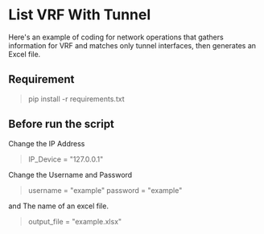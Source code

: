 # List VRF With Tunnel

Here's an example of coding for network operations that gathers information for VRF and matches only tunnel interfaces, then generates an Excel file.

## Requirement

> pip install -r requirements.txt

## Before run the script

Change the IP Address
> IP_Device = "127.0.0.1"

Change the Username and Password
> username = "example"
> password = "example"

and The name of an excel file.
> output_file = "example.xlsx"
